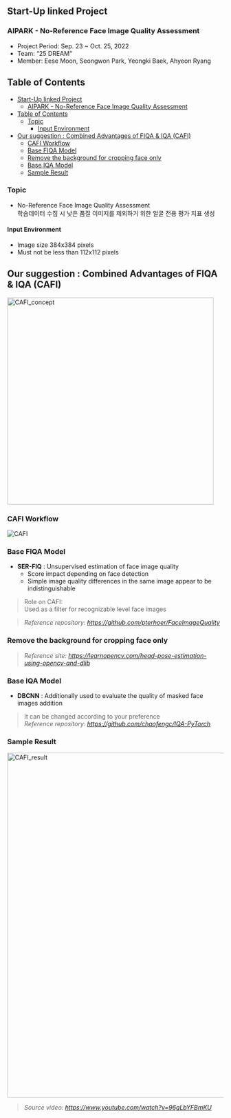 ## Start-Up linked Project
### AIPARK - No-Reference Face Image Quality Assessment

- Project Period: Sep. 23 ~ Oct. 25, 2022
- Team: “25 DREAM”  
- Member: Eese Moon, Seongwon Park, Yeongki Baek, Ahyeon Ryang

## Table of Contents 
- [Start-Up linked Project](#start-up-linked-project)
  - [AIPARK - No-Reference Face Image Quality Assessment](#aipark---no-reference-face-image-quality-assessment)
- [Table of Contents](#table-of-contents)
  - [Topic](#topic)
    - [Input Environment](#input-environment)
- [Our suggestion : Combined Advantages of FIQA & IQA (CAFI)](#our-suggestion--combined-advantages-of-fiqa--iqa-cafi)
  - [CAFI Workflow](#cafi-workflow)
  - [Base FIQA Model](#base-fiqa-model)
  - [Remove the background for cropping face only](#remove-the-background-for-cropping-face-only)
  - [Base IQA Model](#base-iqa-model)
  - [Sample Result](#sample-result)

### Topic  
- No-Reference Face Image Quality Assessment  
  학습데이터 수집 시 낮은 품질 이미지를 제외하기 위한 얼굴 전용 평가 지표 생성

#### Input Environment
- Image size 384x384 pixels
- Must not be less than 112x112 pixels


## Our suggestion : Combined Advantages of FIQA & IQA (CAFI)
<img width="480" alt="CAFI_concept" src="https://user-images.githubusercontent.com/103119868/198959453-1ed7c1b0-f90e-4598-8aaa-d68f7accd233.png">  

### CAFI Workflow 
![CAFI](https://user-images.githubusercontent.com/103119868/198959589-02cf3b7e-649b-4a35-8daa-faae508a8c6a.gif)


### Base FIQA Model  
- **SER-FIQ** : Unsupervised estimation of face image quality  
  - Score impact depending on face detection  
  - Simple image quality differences in the same image appear to be indistinguishable  


> Role on CAFI:  
  Used as a filter for recognizable level face images

> *Reference repository: https://github.com/pterhoer/FaceImageQuality*

### Remove the background for cropping face only
> *Reference site: https://learnopencv.com/head-pose-estimation-using-opencv-and-dlib*


### Base IQA Model
- **DBCNN** : Additionally used to evaluate the quality of masked face images addition  
> It can be changed according to your preference  
> *Reference repository: https://github.com/chaofengc/IQA-PyTorch*


### Sample Result
<img width="800" alt="CAFI_result" src="https://user-images.githubusercontent.com/103119868/198959424-8d367dac-2d69-4746-93b9-584edd663150.png">

> *Source video: https://www.youtube.com/watch?v=96gLbYFBmKU*